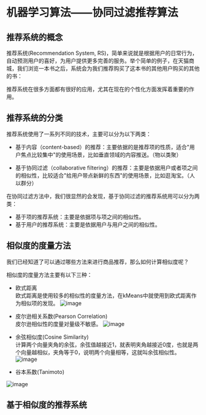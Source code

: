 # 机器学习算法——协同过滤推荐算法

## 推荐系统的概念
推荐系统(Recommendation System, RS)，简单来说就是根据用户的日常行为，自动预测用户的喜好，为用户提供更多完善的服务。举个简单的例子，在天猫商城，我们浏览一本书之后，系统会为我们推荐购买了这本书的其他用户购买的其他的书：

推荐系统在很多方面都有很好的应用，尤其在现在的个性化方面发挥着重要的作用。

## 推荐系统的分类

推荐系统使用了一系列不同的技术，主要可以分为以下两类：

* 基于内容（content-based）的推荐：主要依据的是推荐项的性质，适合"用户焦点比较集中"的使用场景，比如垂直领域的内容推送。（物以类聚）

* 基于协同过滤（collaborative filtering）的推荐：主要是依据用户或者项之间的相似性，比较适合"给用户带点新鲜的东西"的使用场景，比如逛淘宝。（人以群分）

在协同过滤方法中，我们很显然的会发现，基于协同过滤的推荐系统用可以分为两类：

* 基于项的推荐系统：主要是依据项与项之间的相似性。
* 基于用户的推荐系统：主要是依据用户与用户之间的相似性。

## 相似度的度量方法

我们已经知道了可以通过哪些方法来进行商品推荐，那么如何计算相似度呢？

相似度的度量方法主要有以下三种：

* 欧式距离<br/>
	欧式距离是使用较多的相似性的度量方法，在kMeans中就使用到欧式距离作为相似项的发现。
![image](https://github.com/MrQuJL/online-shop/raw/master/shopping-imgs/欧几里得距离.png)

* 皮尔逊相关系数(Pearson Correlation)<br/>
	皮尔逊相似性的度量对量级不敏感。
![image](https://github.com/MrQuJL/online-shop/raw/master/shopping-imgs/皮尔逊相关系数.png)

* 余弦相似度(Cosine Similarity)<br/>
	计算两个向量夹角的余弦，余弦值越接近1，就表明夹角越接近0度，也就是两个向量越相似，夹角等于0，说明两个向量相等，这就叫余弦相似性。
![image](https://github.com/MrQuJL/online-shop/raw/master/shopping-imgs/余弦相似度.png)

* 谷本系数(Tanimoto)<br/>

![image](https://github.com/MrQuJL/online-shop/raw/master/shopping-imgs/谷本系数.png)


## 基于相似度的推荐系统

